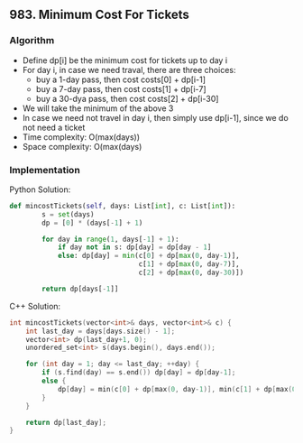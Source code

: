 ## 983. Minimum Cost For Tickets
### Algorithm
- Define dp[i] be the minimum cost for tickets up to day i
- For day i, in case we need traval, there are three choices:
    - buy a 1-day pass, then cost costs[0] + dp[i-1]
    - buy a 7-day pass, then cost costs[1] + dp[i-7]
    - buy a 30-dya pass, then cost costs[2] + dp[i-30]
- We will take the minimum of the above 3
- In case we need not travel in day i, then simply use dp[i-1], since we do not need a ticket
- Time complexity: O(max(days))
- Space complexity: O(max(days)
### Implementation
Python Solution:
```python
def mincostTickets(self, days: List[int], c: List[int]):
        s = set(days)
        dp = [0] * (days[-1] + 1)

        for day in range(1, days[-1] + 1):
            if day not in s: dp[day] = dp[day - 1]
            else: dp[day] = min(c[0] + dp[max(0, day-1)], 
                                c[1] + dp[max(0, day-7)], 
                                c[2] + dp[max(0, day-30)])

        return dp[days[-1]]
```
C++ Solution:
```cpp
int mincostTickets(vector<int>& days, vector<int>& c) {
    int last_day = days[days.size() - 1];
    vector<int> dp(last_day+1, 0);
    unordered_set<int> s(days.begin(), days.end());

    for (int day = 1; day <= last_day; ++day) {
        if (s.find(day) == s.end()) dp[day] = dp[day-1];
        else {
            dp[day] = min(c[0] + dp[max(0, day-1)], min(c[1] + dp[max(0, day-7)], c[2] + dp[max(0, day-30)]));
        }
    }

    return dp[last_day];
}
```
